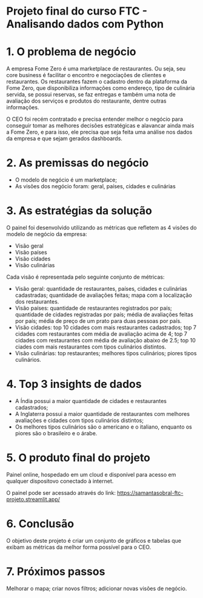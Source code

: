 # Projeto final do curso FTC - Analisando dados com Python

# 1. O problema de negócio
A empresa Fome Zero é uma marketplace de restaurantes. Ou seja, seu core
business é facilitar o encontro e negociações de clientes e restaurantes. Os
restaurantes fazem o cadastro dentro da plataforma da Fome Zero, que disponibiliza
informações como endereço, tipo de culinária servida, se possui reservas, se faz
entregas e também uma nota de avaliação dos serviços e produtos do restaurante,
dentre outras informações.

O CEO foi recém contratado e precisa entender melhor o negócio
para conseguir tomar as melhores decisões estratégicas e alavancar ainda mais a
Fome Zero, e para isso, ele precisa que seja feita uma análise nos dados da
empresa e que sejam gerados dashboards.

# 2. As premissas do negócio
 - O modelo de negócio é um marketplace;
 - As visões dos negócio foram: geral, países, cidades e culinárias
 
# 3. As estratégias da solução
O painel foi desenvolvido utilizando as métricas que refletem as 4 visões do modelo de 
negócio da empresa:
 - Visão geral
 - Visão países
 - Visão cidades
 - Visão culinárias

Cada visão é representada pelo seguinte conjunto de métricas:
 - Visão geral: quantidade de restaurantes, países, cidades e culinárias cadastradas; 
 quantidade de avaliações feitas; mapa com a localização dos restaurantes.
 - Visão países: quantidade de restaurantes registrados por país; 
 quantidade de cidades registradas por país; média de avaliações feitas por país;
 média de preço de um prato para duas pessoas por país.
 - Visão cidades: top 10 cidades com mais restaurantes cadastrados; 
 top 7 cidades com restaurantes com média de avaliação acima de 4;
 top 7 cidades com restaurantes com média de avaliação abaixo de 2.5;
 top 10 ciades com mais restaurantes com tipos culinários distintos.
 - Visão culinárias: top restaurantes; melhores tipos culinários; piores tipos culinários.

# 4. Top 3 insights de dados
- A Índia possui a maior quantidade de cidades e restaurantes cadastrados;
- A Inglaterra possui a maior quantidade de restaurantes com melhores avaliações e cidades
com tipos culinários distintos;
- Os melhores tipos culinários são o americano e o italiano, enquanto os piores são
o brasileiro e o árabe.

# 5. O produto final do projeto
Painel online, hospedado em um cloud e disponível para acesso em qualquer dispositovo conectado à internet.

O painel pode ser acessado através do link: https://samantasobral-ftc-projeto.streamlit.app/

# 6. Conclusão
O objetivo deste projeto é criar um conjunto de gráficos e tabelas que exibam as métricas da melhor forma possível
para o CEO.

# 7. Próximos passos
Melhorar o mapa; criar novos filtros; adicionar novas visões de negócio.
